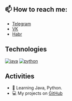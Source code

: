 ## 📫 How to reach me:
- [Telegram](https://t.me/tw1nkle97)
- [VK](https://vk.com/tw1nkle97)
- [Habr](https://habr.com/ru/users/tw1nkle97/posts/)

## Technologies
[![java](https://img.shields.io/badge/%C2%A0-JAVA-yellow)](#) [![python](https://img.shields.io/badge/%C2%A0-Python-blue)](#)

## Activities
- 🔭 Learning Java, Python.
- 💻 My projects on <a href="https://github.com/tw1nkle97">GitHub</a>
